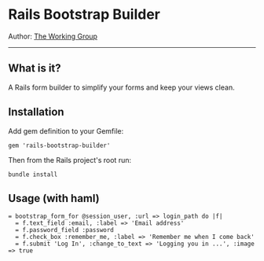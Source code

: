 # Rails Bootstrap Builder
Author: [The Working Group](http://www.theworkinggroup.ca)

---

## What is it?

A Rails form builder to simplify your forms and keep your views clean.
  
  
## Installation

Add gem definition to your Gemfile:
    
    gem 'rails-bootstrap-builder'
    
Then from the Rails project's root run:
    
    bundle install
    
## Usage (with haml)

    = bootstrap_form_for @session_user, :url => login_path do |f|
      = f.text_field :email, :label => 'Email address'
      = f.password_field :password
      = f.check_box :remember_me, :label => 'Remember me when I come back'
      = f.submit 'Log In', :change_to_text => 'Logging you in ...', :image => true
  
